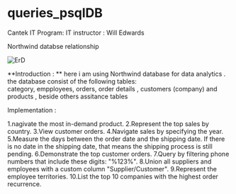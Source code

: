 # queries_psqlDB
Cantek IT Program:
IT instructor : Will Edwards


Northwind databse relationship

![ErD](https://github.com/jackorta1/queries_psqlDB/assets/52336451/8f2cc54c-7c1c-4813-a357-476ee63b40d7)



**Introduction : **
here i am using Northwind database for data analytics . the database consist of the following tables:  
category, empployees, orders, order details , customers (company) and products , beside others assitance 
tables 

Implementation : 

1.nagivate  the most in-demand product.
2.Represent the top sales by country.
3.View customer orders.
4.Navigate sales by specifying the year.
5.Measure the days between the order date and the shipping date. If there is no date in the shipping date, that means the shipping process is still pending.
6.Demonstrate the top customer orders.
7.Query by filtering phone numbers that include these digits: "%123%".
8.Union all suppliers and employees with a custom column "Supplier/Customer".
9.Represent the employee territories.
10.List the top 10 companies with the highest order recurrence.
 

